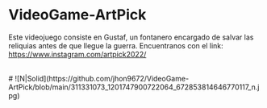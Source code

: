 # VideoGame-ArtPick

Este videojuego consiste en Gustaf, un fontanero encargado de salvar las reliquias antes de que llegue la guerra.
Encuentranos con el link: https://www.instagram.com/artpick2022/

<br>
#
![N|Solid](https://github.com/jhon9672/VideoGame-ArtPick/blob/main/311331073_1201747900722064_672853814646770117_n.jpg)
